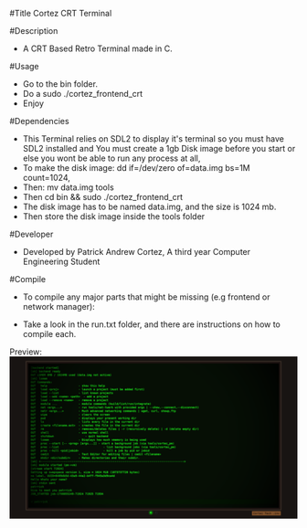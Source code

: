 #Title
Cortez CRT Terminal

#Description
- A CRT Based Retro Terminal made in C.

#Usage

- Go to the bin folder.
- Do a sudo ./cortez_frontend_crt
- Enjoy

#Dependencies

- This Terminal relies on SDL2 to display it's terminal so you must have SDL2 installed
and You must create a 1gb Disk image before you start or else you wont be able to run any process at all, 
- To make the disk image: dd if=/dev/zero of=data.img bs=1M count=1024,
- Then: mv data.img tools
- Then cd bin && sudo ./cortez_frontend_crt
- The disk image has to be named data.img, and the size is 1024 mb.
- Then store the disk image inside the tools folder

#Developer

- Developed by Patrick Andrew Cortez, A third year Computer Engineering Student

#Compile
- To compile any major parts that might be missing (e.g frontend or network manager):

- Take a look in the run.txt folder, and there are instructions on how to compile each.

Preview:
![Alt Text](Success_Run.png)
